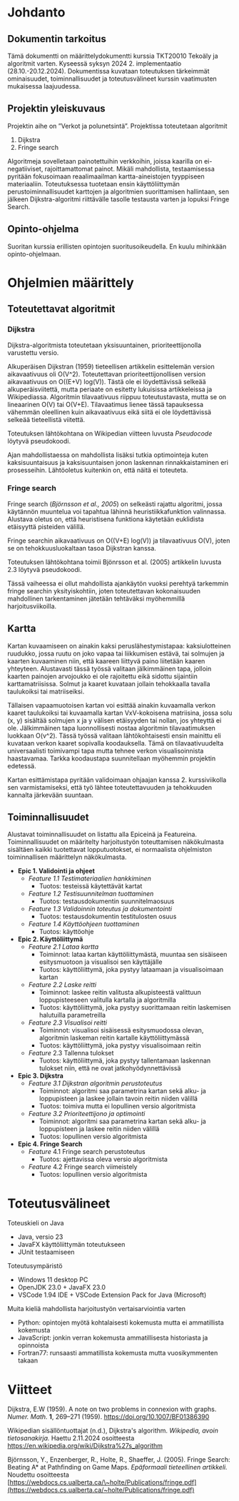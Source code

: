 # Johdanto

## Dokumentin tarkoitus

Tämä dokumentti on määrittelydokumentti kurssia TKT20010 Tekoäly ja algoritmit varten. Kyseessä syksyn 2024 2. implementaatio (28.10.-20.12.2024). Dokumentissa kuvataan toteutuksen tärkeimmät ominaisuudet, toiminnallisuudet ja toteutusvälineet kurssin vaatimusten mukaisessa laajuudessa.

## Projektin yleiskuvaus

Projektin aihe on ”Verkot ja polunetsintä”. Projektissa toteutetaan algoritmit

1.  Dijkstra
2.  Fringe search

Algoritmeja sovelletaan painotettuihin verkkoihin, joissa kaarilla on ei-negatiiviset, rajoittamattomat painot. Mikäli mahdollista, testaamisessa pyritään fokusoimaan reaalimaailman kartta-aineistojen tyyppiseen materiaaliin. Toteutuksessa tuotetaan ensin käyttöliittymän perustoiminnallisuudet karttojen ja algoritmien suorittamisen hallintaan, sen jälkeen Dijkstra-algoritmi riittävälle tasolle testausta varten ja lopuksi Fringe Search.

## Opinto-ohjelma

Suoritan kurssia erillisten opintojen suoritusoikeudella. En kuulu mihinkään opinto-ohjelmaan.

# Ohjelmien määrittely

## Toteutettavat algoritmit

### Dijkstra

Dijkstra-algoritmista toteutetaan yksisuuntainen, prioriteettijonolla varustettu versio.

Alkuperäisen Dijkstran (1959) tieteellisen artikkelin esittelemän version aikavaativuus oli O(V\^2). Toteutettavan prioriteettijonollisen version aikavaativuus on O((E+V) log(V)). Tästä ole ei löydettävissä selkeää alkuperäisviitettä, mutta periaate on esitetty lukuisissa artikkeleissa ja Wikipediassa. Algoritmin tilavaativuus riippuu toteutustavasta, mutta se on lineaarinen O(V) tai O(V+E). Tilavaatimus lienee tässä tapauksessa vähemmän oleellinen kuin aikavaativuus eikä siitä ei ole löydettävissä selkeää tieteellistä viitettä.

Toteutuksen lähtökohtana on Wikipedian viitteen luvusta *Pseudocode* löytyvä pseudokoodi.

Ajan mahdollistaessa on mahdollista lisäksi tutkia optimointeja kuten kaksisuuntaisuus ja kaksisuuntaisen jonon laskennan rinnakkaistaminen eri prosesseihin. Lähtöoletus kuitenkin on, että näitä ei toteuteta.

### Fringe search

Fringe search (*Björnsson et al., 2005*) on selkeästi rajattu algoritmi, jossa käytännön muuntelua voi tapahtua lähinnä heuristiikkafunktion valinnassa. Alustava oletus on, että heuristisena funktiona käytetään euklidista etäisyyttä pisteiden välillä.

Fringe searchin aikavaativuus on O((V+E) log(V)) ja tilavaativuus O(V), joten se on tehokkuusluokaltaan tasoa Dijkstran kanssa.

Toteutuksen lähtökohtana toimii Bjönrsson et al. (2005) artikkelin luvusta 2.3 löytyvä pseudokoodi.

Tässä vaiheessa ei ollut mahdollista ajankäytön vuoksi perehtyä tarkemmin fringe searchin yksityiskohtiin, joten toteutettavan kokonaisuuden mahdollinen tarkentaminen jätetään tehtäväksi myöhemmillä harjoitusviikoilla.

## Kartta

Kartan kuvaamiseen on ainakin kaksi peruslähestymistapaa: kaksiulotteinen ruudukko, jossa ruutu on joko vapaa tai liikkumisen estävä, tai solmujen ja kaarten kuvaaminen niin, että kaareen liittyvä paino liitetään kaaren yhteyteen. Alustavasti tässä työssä valitaan jälkimmäinen tapa, jolloin kaarten painojen arvojoukko ei ole rajoitettu eikä sidottu sijaintiin karttamatriisissa. Solmut ja kaaret kuvataan jollain tehokkaalla tavalla taulukoiksi tai matriiseiksi.

Tällaisen vapaamuotoisen kartan voi esittää ainakin kuvaamalla verkon kaaret taulukoiksi tai kuvaamalla kartan VxV-kokoisena matriisina, jossa solu (x, y) sisältää solmujen x ja y välisen etäisyyden tai nollan, jos yhteyttä ei ole. Jälkimmäinen tapa luonnollisesti nostaa algoritmin tilavaatimuksen luokkaan O(v\^2). Tässä työssä valitaan lähtökohtaisesti ensin mainittu eli kuvataan verkon kaaret sopivalla koodauksella. Tämä on tilavaativuudelta universaalisti toimivampi tapa mutta tehnee verkon visualisoinnista haastavamaa. Tarkka koodaustapa suunnitellaan myöhemmin projektin edetessä.

Kartan esittämistapa pyritään validoimaan ohjaajan kanssa 2. kurssiviikolla sen varmistamiseksi, että työ lähtee toteutettavuuden ja tehokkuuden kannalta järkevään suuntaan.

## Toiminnallisuudet

Alustavat toiminnallisuudet on listattu alla Epiceinä ja Featureina. Toiminnallisuudet on määritelty harjoitustyön toteuttamisen näkökulmasta sisältäen kaikki tuotettavat lopputuotokset, ei normaalista ohjelmiston toiminnallisen määrittelyn näkökulmasta.

-   **Epic 1. Validointi ja ohjeet**
    -   *Feature 1.1 Testimateriaalien hankkiminen*
        -   Tuotos: testeissä käytettävät kartat
    -   *Feature 1.2 Testisuunnitelman tuottaminen*
        -   Tuotos: testausdokumentin suunnitelmaosuus
    -   *Feature 1.3 Validoinnin toteutus ja dokumentointi*
        -   Tuotos: testausdokumentin testitulosten osuus
    -   *Feature 1.4 Käyttöohjeen tuottaminen*
        -   Tuotos: käyttöohje
-   **Epic 2. Käyttöliittymä**
    -   *Feature 2.1 Lataa kartta*
        -   Toiminnot: lataa kartan käyttöliittymästä, muuntaa sen sisäiseen esitysmuotoon ja visualisoi sen käyttäjälle
        -   Tuotos: käyttöliittymä, joka pystyy lataamaan ja visualisoimaan kartan
    -   *Feature 2.2 Laske reitti*
        -   Toiminnot: laskee reitin valitusta alkupisteestä valittuun loppupisteeseen valitulla kartalla ja algoritmilla
        -   Tuotos: käyttöliittymä, joka pystyy suorittamaan reitin laskemisen halutuilla parametreilla
    -   *Feature 2.3 Visualisoi reitti*
        -   Toiminnot: visualisoi sisäisessä esitysmuodossa olevan, algoritmin laskeman reitin kartalle käyttöliittymässä
        -   Tuotos: käyttöliittymä, joka pystyy visualisoimaan reitin
    -   *Feature* 2.3 Tallenna tulokset
        -   Tuotos: käyttöliittymä, joka pystyy tallentamaan laskennan tulokset niin, että ne ovat jatkohyödynnettävissä
-   **Epic 3. Dijkstra**
    -   *Feature 3.1 Dijkstran algoritmin perustoteutus*
        -   Toiminnot: algoritmi saa parametrina kartan sekä alku- ja loppupisteen ja laskee jollain tavoin reitin niiden välillä
        -   Tuotos: toimiva mutta ei lopullinen versio algoritmista
    -   *Feature 3.2 Prioriteettijono ja optimointi*
        -   Toiminnot: algoritmi saa parametrina kartan sekä alku- ja loppupisteen ja laskee reitin niiden välillä
        -   Tuotos: lopullinen versio algoritmista
-   **Epic 4. Fringe Search**
    -   *Feature* 4.1 Fringe search perustoteutus
        -   Tuotos: ajettavissa oleva versio algoritmista
    -   *Feature* 4.2 Fringe search viimeistely
        -   Tuotos: lopullinen versio algoritmista

# Toteutusvälineet

Toteuskieli on Java

-   Java, versio 23
-   JavaFX käyttöliittymän toteutukseen
-   JUnit testaamiseen

Toteutusympäristö

-   Windows 11 desktop PC
-   OpenJDK 23.0 + JavaFX 23.0
-   VSCode 1.94 IDE + VSCode Extension Pack for Java (Microsoft)

Muita kieliä mahdollista harjoitustyön vertaisarviointia varten

-   Python: opintojen myötä kohtalaisesti kokemusta mutta ei ammatillista kokemusta
-   JavaScript: jonkin verran kokemusta ammatillisesta historiasta ja opinnoista
-   Fortran77: runsaasti ammatillista kokemusta mutta vuosikymmenten takaan

# Viitteet

Dijkstra, E.W (1959). A note on two problems in connexion with graphs. *Numer. Math.* **1**, 269–271 (1959). <https://doi.org/10.1007/BF01386390>

Wikipedian sisällöntuottajat (n.d.), Dijkstra's algorithm. *Wikipedia, avoin tietosanakirja.* Haettu 2.11.2024 osoitteesta <https://en.wikipedia.org/wiki/Dijkstra%27s_algorithm>

Björnsson, Y., Enzenberger, R., Holte, R., Shaeffer, J. (2005). Fringe Search: Beating A\* at Pathfinding on Game Maps. *Epäformaali tieteellinen artikkeli.* Noudettu osoitteesta [https://webdocs.cs.ualberta.ca/\~holte/Publications/fringe.pdf](https://webdocs.cs.ualberta.ca/~holte/Publications/fringe.pdf)
